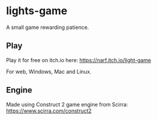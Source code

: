 # lights-game
A small game rewarding patience.

## Play
Play it for free on itch.io here: https://narf.itch.io/light-game

For web, Windows, Mac and Linux.


## Engine
Made using Construct 2 game engine from Scirra: https://www.scirra.com/construct2
